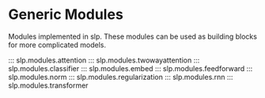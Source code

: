 # Generic Modules

Modules implemented in slp. These modules can be used as building blocks for more complicated models.

::: slp.modules.attention
::: slp.modules.twowayattention
::: slp.modules.classifier
::: slp.modules.embed
::: slp.modules.feedforward
::: slp.modules.norm
::: slp.modules.regularization
::: slp.modules.rnn
::: slp.modules.transformer
